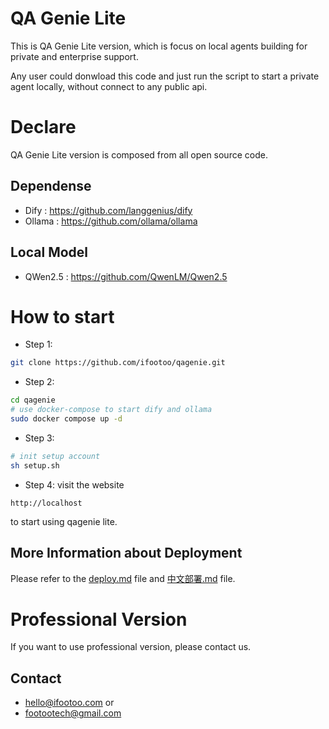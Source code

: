 # QA Genie Lite
This is QA Genie Lite version, which is focus on local agents building for private and enterprise support. 

Any user could donwload this code and just run the script to start a private agent locally, without connect to any public api. 

# Declare
QA Genie Lite version is composed from all open source code.

## Dependense
* Dify : https://github.com/langgenius/dify
* Ollama : https://github.com/ollama/ollama

## Local Model
* QWen2.5 : https://github.com/QwenLM/Qwen2.5


# How to start 
* Step 1: 
```bash 
git clone https://github.com/ifootoo/qagenie.git
```

* Step 2: 
```bash 
cd qagenie
# use docker-compose to start dify and ollama
sudo docker compose up -d
```

* Step 3: 
```bash 
# init setup account
sh setup.sh
```

* Step 4: 
visit the website 
```
http://localhost
```
to start using qagenie lite.

## More Information about Deployment
Please refer to the [deploy.md](deploy.md) file and [中文部署.md](deploy_cn.md) file.

# Professional Version
If you want to use professional version, please contact us.

## Contact
* hello@ifootoo.com
or 
* footootech@gmail.com
